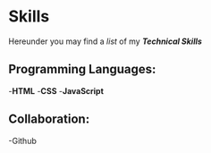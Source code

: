 # **Skills**

Hereunder you may find a _list_ of my _**Technical Skills**_

## Programming Languages: 

-**HTML**
-**CSS**
-**JavaScript**

## Collaboration:

-Github
